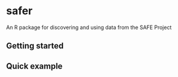 # safer
An R package for discovering and using data from the SAFE Project

## Getting started


## Quick example

